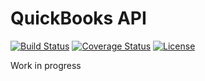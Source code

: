 # QuickBooks API

[![Build Status](https://img.shields.io/travis/wheniwork/quickbooks-api.svg)](https://travis-ci.org/wheniwork/quickbooks-api)
[![Coverage Status](https://img.shields.io/coveralls/wheniwork/quickbooks-api/badge.svg)](https://coveralls.io/github/wheniwork/quickbooks-api?branch=master)
[![License](https://img.shields.io/packagist/l/wheniwork/quickbooks-api)](https://github.com/wheniwork/quickbooks-api/blob/master/LICENSE)

Work in progress
